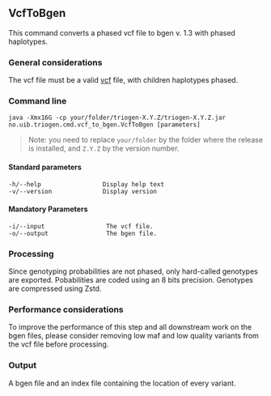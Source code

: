 ## VcfToBgen

This command converts a phased vcf file to bgen v. 1.3 with phased haplotypes.


### General considerations

The vcf file must be a valid [vcf](https://www.htslib.org/doc/vcf.html) file, with children haplotypes phased.


### Command line

```
java -Xmx16G -cp your/folder/triogen-X.Y.Z/triogen-X.Y.Z.jar no.uib.triogen.cmd.vcf_to_bgen.VcfToBgen [parameters]
```

> Note: you need to replace `your/folder` by the folder where the release is installed, and `Z.Y.Z` by the version number.


#### Standard parameters

```
-h/--help                 Display help text
-v/--version              Display version
```


#### Mandatory Parameters

```
-i/--input                 The vcf file.
-o/--output                The bgen file.
```


### Processing

Since genotyping probabilities are not phased, only hard-called genotypes are exported. Pobabilities are coded using an 8 bits precision. Genotypes are compressed using Zstd.


### Performance considerations

To improve the performance of this step and all downstream work on the bgen files, please consider removing low maf and low quality variants from the vcf file before processing.


### Output

A bgen file and an index file containing the location of every variant.




